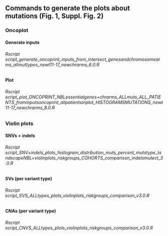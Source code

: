 ## Commands to generate the plots about mutations (Fig. 1, Suppl. Fig. 2)

### Oncoplot

#### Generate inputs
###### Rscript script_generate_oncoprint_inputs_from_intersect_genesandchromosomearms_allmuttypes_newt11-17_newchrarms_6.0.R
#### Plot
###### Rscript script_plot_ONCOPRINT_NBLessentialgenes+chrarms_ALLmuts_ALL_PATIENTS_frominputsoncoprint_allpatientsinplot_HISTOGRAMSMUTATIONS_newt11-17_newchrarms_8.0.R

### Violin plots

#### SNVs + indels
###### Rscript script_SNV+indels_plots_histogram_distribution_muts_percent_mutstype_landscapeNBL+violinplots_riskgroups_COHORTS_comparison_indelsmutect_3.0.R
#### SVs (per variant type)
###### Rscript script_SVS_ALLtypes_plots_violinplots_riskgroups_comparison_v3.0.R
#### CNAs (per variant type)
###### Rscript script_CNVS_ALLtypes_plots_violinplots_riskgroups_comparison_v3.0.R

